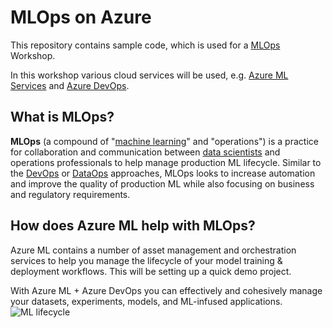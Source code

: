# MLOps on Azure
This repository contains sample code, which is used for a [MLOps](https://en.wikipedia.org/wiki/MLOps) Workshop.

In this workshop various cloud services will be used, e.g. [Azure ML Services](https://azure.microsoft.com/en-us/services/machine-learning-service/) and [Azure DevOps](https://azure.microsoft.com/en-us/services/devops/).

## What is MLOps?
**MLOps** (a compound of "[machine learning](https://en.wikipedia.org/wiki/Machine_learning)" and "operations") is a practice for collaboration and communication between [data scientists](https://en.wikipedia.org/wiki/Data_scientists) and operations professionals to help manage production ML lifecycle.
Similar to the [DevOps](https://en.wikipedia.org/wiki/DevOps) or [DataOps](https://en.wikipedia.org/wiki/DataOps) approaches, MLOps looks to increase automation and improve the quality of production ML while also focusing on business and regulatory requirements.

## How does Azure ML help with MLOps?
Azure ML contains a number of asset management and orchestration services to help you manage the lifecycle of your model training & deployment workflows.
This will be setting up a quick demo project.

With Azure ML + Azure DevOps you can effectively and cohesively manage your datasets, experiments, models, and ML-infused applications.
![ML lifecycle](./media/ml-lifecycle.png)
